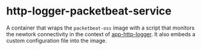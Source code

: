 # http-logger-packetbeat-service
A container that wraps the `packetbeat-oss` image with a script that monitors the newtork connectivity in the context of [app-http-logger](https://github.com/redpencilio/app-http-logger). It also embeds a custom configuration file into the image.
